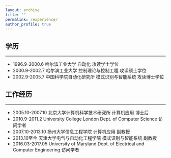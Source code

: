 ```yaml
---
layout: archive
title: ""
permalink: /experience/
author_profile: true
---
```

## 学历
------
- 1996.9-2000.6    哈尔滨工业大学                自动化           攻读学士学位
- 2000.9-2002.7    哈尔滨工业大学            控制理论与控制工程     攻读硕士学位 
- 2002.9-2005.7    中国科学院自动化研究所     模式识别与智能系统     攻读博士学位


## 工作经历
------
- 2005.10-2007.10  北京大学计算机科学技术研究所   计算机应用          博士后
- 2010.9-2011.2    University College London  Dept. of Computer Science          访问学者
- 2007.10-2013.10  扬州大学信息工程学院          计算机应用         副教授
- 2013.10至今      天津大学电气与自动化工程学院   模式识别与智能系统   副教授
- 2016.03-2017.05      University of Maryland   Dept. of Electrical and Computer Engineering  访问学者

